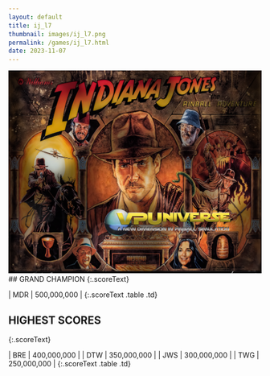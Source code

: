 ```yaml
---
layout: default
title: ij_l7
thumbnail: images/ij_l7.png
permalink: /games/ij_l7.html
date: 2023-11-07
---
```


<img src="../images/ij_l7.png" class="gameThumbnail img-fluid mx-auto align-middle">
## GRAND CHAMPION
{:.scoreText}

| MDR | 500,000,000 | 
{:.scoreText .table .td}

## HIGHEST SCORES
{:.scoreText}

| BRE | 400,000,000 | 
| DTW | 350,000,000 | 
| JWS | 300,000,000 | 
| TWG | 250,000,000 | 
{:.scoreText .table .td}
